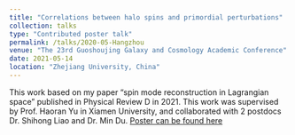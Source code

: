 ```yaml
---
title: "Correlations between halo spins and primordial perturbations"
collection: talks
type: "Contributed poster talk"
permalink: /talks/2020-05-Hangzhou
venue: "The 23rd Guoshoujing Galaxy and Cosmology Academic Conference"
date: 2021-05-14
location: "Zhejiang University, China"
---
```


This work based on my paper “spin mode reconstruction in Lagrangian space” published in Physical Review D in 2021.
This work was supervised by Prof. Haoran Yu in Xiamen University, and collaborated with 2 postdocs Dr. Shihong Liao and Dr. Min Du.
[Poster can be found here](http://qiaoyawu.github.io/files/QiaoyaWu_hangzhou_poster_show.pdf)
